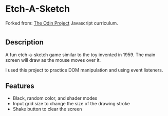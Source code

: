 # Etch-A-Sketch

Forked from: [The Odin Project](https://www.theodinproject.com) Javascript curriculum.

#

## Description

A fun etch-a-sketch game similar to the toy invented in 1959. The main screen will draw as the mouse moves over it.

I used this project to practice DOM manipulation and using event listeners.

## Features

* Black, random color, and shader modes
* Input grid size to change the size of the drawing stroke
* Shake button to clear the screen
